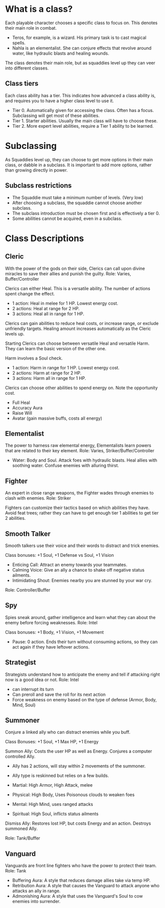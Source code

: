 # What is a class?
Each playable character chooses a specific class to focus on. This denotes their main role in combat.

- Teros, for example, is a wizard. His primary task is to cast magical spells.
- Nahla is an elementalist. She can conjure effects that revolve around water, like hydraulic blasts and healing wounds.

The class denotes their main role, but as squaddies level up they can veer into different classes.

## Class tiers
Each class ability has a tier. This indicates how advanced a class ability is, and requires you to have a higher class level to use it.

- Tier 0. Automatically given for accessing the class. Often has a focus. Subclassing will get most of these abilities.
- Tier 1. Starter abilities. Usually the main class will have to choose these.
- Tier 2. More expert level abilities, require a Tier 1 ability to be learned.

# Subclassing
As Squaddies level up, they can choose to get more options in their main class, or dabble in a subclass.
It is important to add more options, rather than growing directly in power.

## Subclass restrictions
- The Squaddie must take a minimum number of levels. (Very low)
- After choosing a subclass, the squaddie cannot choose another subclass.
- The subclass introduction must be chosen first and is effectively a tier 0.
- Some abilities cannot be acquired, even in a subclass.

# Class Descriptions
## Cleric
With the power of the gods on their side, Clerics can call upon divine miracles to save their allies and punish the guilty.
Role: Varies, Buffer/Controller

Clerics can either Heal. This is a versatile ability. The number of actions spent change the effect.
- 1 action: Heal in melee for 1 HP. Lowest energy cost.
- 2 actions: Heal at range for 2 HP.
- 3 actions: Heal all in range for 1 HP.

Clerics can gain abilities to reduce heal costs, or increase range, or exclude unfriendly targets.
Healing amount increases automatically as the Cleric levels up.

Starting Clerics can choose between versatile Heal and versatile Harm. They can learn the basic version of the other one.

Harm involves a Soul check.
- 1 action: Harm in range for 1 HP. Lowest energy cost.
- 2 actions: Harm at range for 2 HP.
- 3 actions: Harm all in range for 1 HP.

Clerics can choose other abilities to spend energy on. Note the opportunity cost.
- Full Heal
- Accuracy Aura
- Raise Will
- Avatar (gain massive buffs, costs all energy)

## Elementalist
The power to harness raw elemental energy, Elementalists learn powers that are related to their key element.
Role: Varies, Striker/Buffer/Controller

- Water: Body and Soul. Attack foes with hydraulic blasts. Heal allies with soothing water. Confuse enemies with alluring thirst.

## Fighter
An expert in close range weapons, the Fighter wades through enemies to clash with enemies.
Role: Striker

Fighters can customize their tactics based on which abilities they have.
Avoid feat trees; rather they can have to get enough tier 1 abilities to get tier 2 abilities.

## Smooth Talker
Smooth talkers use their voice and their words to distract and trick enemies.

Class bonuses: +1 Soul, +1 Defense vs Soul, +1 Vision

- Enticing Call: Attract an enemy towards your teammates.
- Calming Voice: Give an ally a chance to shake off negative status ailments.
- Intimidating Shout: Enemies nearby you are stunned by your war cry.

Role: Controller/Buffer

## Spy
Spies sneak around, gather intelligence and learn what they can about the enemy before forcing weaknesses.
Role: Intel

Class bonuses: +1 Body, +1 Vision, +1 Movement

- Pause: 0 action. Ends their turn without consuming actions, so they can act again if they have leftover actions.

## Strategist
Strategists understand how to anticipate the enemy and tell if attacking right now is a good idea or not.
Role: Intel

- can interrupt its turn
- Can preroll and save the roll for its next action
- Force weakness on enemy based on the type of defense (Armor, Body, Mind, Soul)

## Summoner
Conjure a linked ally who can distract enemies while you buff.

Class Bonuses: +1 Soul, +1 Max HP, +1 Energy

Summon Ally: Costs the user HP as well as Energy. Conjures a computer controlled Ally.
- Ally has 2 actions, will stay within 2 movements of the summoner.
- Ally type is reskinned but relies on a few builds.

- Martial: High Armor, High Attack, melee
- Physical: High Body, Uses Poisonous clouds to weaken foes
- Mental: High Mind, uses ranged attacks
- Spiritual: High Soul, inflicts status ailments

Dismiss Ally: Restores lost HP, but costs Energy and an action. Destroys summoned Ally.

Role: Tank/Buffer

## Vanguard
Vanguards are front line fighters who have the power to protect their team.
Role: Tank

- Buffering Aura: A style that reduces damage allies take via temp HP.
- Retribution Aura: A style that causes the Vanguard to attack anyone who attacks an ally in range.
- Admonishing Aura: A style that uses the Vanguard's Soul to cow enemies into surrender.


